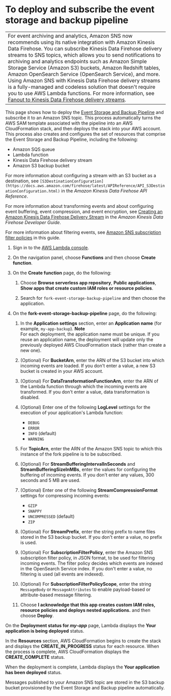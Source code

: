 # To deploy and subscribe the event storage and backup pipeline<a name="deploy-event-storage-backup-pipeline"></a>


|  | 
| --- |
| For event archiving and analytics, Amazon SNS now recommends using its native integration with Amazon Kinesis Data Firehose\. You can subscribe Kinesis Data Firehose delivery streams to SNS topics, which allows you to send notifications to archiving and analytics endpoints such as Amazon Simple Storage Service \(Amazon S3\) buckets, Amazon Redshift tables, Amazon OpenSearch Service \(OpenSearch Service\), and more\. Using Amazon SNS with Kinesis Data Firehose delivery streams is a fully\-managed and codeless solution that doesn't require you to use AWS Lambda functions\. For more information, see [Fanout to Kinesis Data Firehose delivery streams](sns-firehose-as-subscriber.md)\. | 

This page shows how to deploy the [Event Storage and Backup Pipeline](sns-fork-pipeline-as-subscriber.md#sns-fork-event-storage-and-backup-pipeline) and subscribe it to an Amazon SNS topic\. This process automatically turns the AWS SAM template associated with the pipeline into an AWS CloudFormation stack, and then deploys the stack into your AWS account\. This process also creates and configures the set of resources that comprise the Event Storage and Backup Pipeline, including the following:
+ Amazon SQS queue
+ Lambda function
+ Kinesis Data Firehose delivery stream
+ Amazon S3 backup bucket

For more information about configuring a stream with an S3 bucket as a destination, see `[S3DestinationConfiguration](https://docs.aws.amazon.com/firehose/latest/APIReference/API_S3DestinationConfiguration.html)` in the *Amazon Kinesis Data Firehose API Reference*\.

For more information about transforming events and about configuring event buffering, event compression, and event encryption, see [Creating an Amazon Kinesis Data Firehose Delivery Stream](https://docs.aws.amazon.com/firehose/latest/dev/basic-create.html) in the *Amazon Kinesis Data Firehose Developer Guide*\.

For more information about filtering events, see [Amazon SNS subscription filter policies](sns-subscription-filter-policies.md) in this guide\.

1. Sign in to the [AWS Lambda console](https://console.aws.amazon.com/lambda/)\.

1. On the navigation panel, choose **Functions** and then choose **Create function**\.

1. On the **Create function** page, do the following:

   1. Choose **Browse serverless app repository**, **Public applications**, **Show apps that create custom IAM roles or resource policies**\.

   1. Search for `fork-event-storage-backup-pipeline` and then choose the application\.

1. On the **fork\-event\-storage\-backup\-pipeline** page, do the following:

   1. In the **Application settings** section, enter an **Application name** \(for example, `my-app-backup`\)\.
**Note**  
For each deployment, the application name must be unique\. If you reuse an application name, the deployment will update only the previously deployed AWS CloudFormation stack \(rather than create a new one\)\.

   1. \(Optional\) For **BucketArn**, enter the ARN of the S3 bucket into which incoming events are loaded\. If you don't enter a value, a new S3 bucket is created in your AWS account\.

   1. \(Optional\) For **DataTransformationFunctionArn**, enter the ARN of the Lambda function through which the incoming events are transformed\. If you don't enter a value, data transformation is disabled\.

   1. \(Optional\) Enter one of the following **LogLevel** settings for the execution of your application's Lambda function:
      + `DEBUG`
      + `ERROR`
      + `INFO` \(default\)
      + `WARNING`

   1. For **TopicArn**, enter the ARN of the Amazon SNS topic to which this instance of the fork pipeline is to be subscribed\.

   1. \(Optional\) For **StreamBufferingIntervalInSeconds** and **StreamBufferingSizeInMBs**, enter the values for configuring the buffering of incoming events\. If you don't enter any values, 300 seconds and 5 MB are used\.

   1. \(Optional\) Enter one of the following **StreamCompressionFormat** settings for compressing incoming events:
      + `GZIP`
      + `SNAPPY`
      + `UNCOMPRESSED` \(default\)
      + `ZIP`

   1. \(Optional\) For **StreamPrefix**, enter the string prefix to name files stored in the S3 backup bucket\. If you don't enter a value, no prefix is used\.

   1. \(Optional\) For **SubscriptionFilterPolicy**, enter the Amazon SNS subscription filter policy, in JSON format, to be used for filtering incoming events\. The filter policy decides which events are indexed in the OpenSearch Service index\. If you don't enter a value, no filtering is used \(all events are indexed\)\.

   1. \(Optional\) For **SubscriptionFilterPolicyScope**, enter the string `MessageBody` or `MessageAttributes` to enable payload\-based or attribute\-based message filtering\. 

   1. Choose **I acknowledge that this app creates custom IAM roles, resource policies and deploys nested applications\.** and then choose **Deploy**\.

On the **Deployment status for *my\-app*** page, Lambda displays the **Your application is being deployed** status\.

In the **Resources** section, AWS CloudFormation begins to create the stack and displays the **CREATE\_IN\_PROGRESS** status for each resource\. When the process is complete, AWS CloudFormation displays the **CREATE\_COMPLETE** status\.

When the deployment is complete, Lambda displays the **Your application has been deployed** status\.

Messages published to your Amazon SNS topic are stored in the S3 backup bucket provisioned by the Event Storage and Backup pipeline automatically\.
